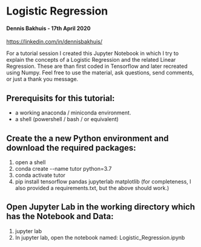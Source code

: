 # Logistic Regression
#### Dennis Bakhuis - 17th April 2020
https://linkedin.com/in/dennisbakhuis/

For a tutorial session I created this Jupyter Notebook in which I try to explain the concepts of a Logistic Regression and the related Linear Regression. These are than first coded in Tensorflow and later recreated using Numpy. Feel free to use the material, ask questions, send comments, or just a thank you message.

## Prerequisits for this tutorial:
- a working anaconda / miniconda environment.
- a shell (powershell / bash / or equivalent)

## Create the a new Python environment and download the required packages:
1) open a shell
2) conda create --name tutor python=3.7
3) conda activate tutor
4) pip install tensorflow pandas jupyterlab matplotlib
(for completeness, I also provided a requirements.txt, but the above should work.)

## Open Jupyter Lab in the working directory which has the Notebook and Data:
1) jupyter lab
2) In jupyter lab, open the notebook named: Logistic_Regression.ipynb

